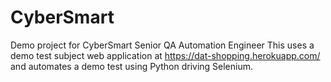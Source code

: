 # CyberSmart
Demo project for CyberSmart Senior QA Automation Engineer
This uses a demo test subject web application at https://dat-shopping.herokuapp.com/ and automates
a demo test using Python driving Selenium.
